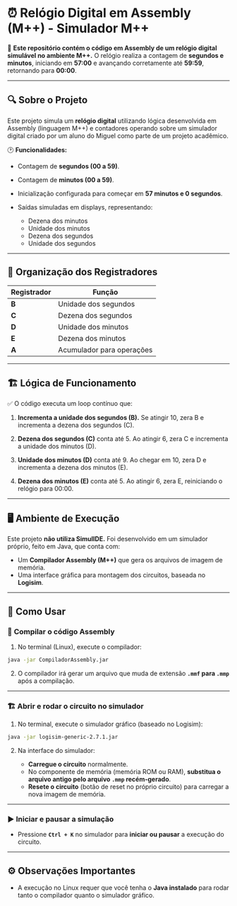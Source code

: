 # ⏰ Relógio Digital em Assembly (M++) - Simulador M++

📌 **Este repositório contém o código em Assembly de um relógio digital simulável no ambiente M++.**
O relógio realiza a contagem de **segundos e minutos**, iniciando em **57:00** e avançando corretamente até **59:59**, retornando para **00:00**.

---

## 🔍 Sobre o Projeto

Este projeto simula um **relógio digital** utilizando lógica desenvolvida em Assembly (linguagem M++) e contadores operando sobre um simulador digital criado por um aluno do Miguel como parte de um projeto acadêmico.

🕑 **Funcionalidades:**

* Contagem de **segundos (00 a 59)**.
* Contagem de **minutos (00 a 59)**.
* Inicialização configurada para começar em **57 minutos e 0 segundos**.
* Saídas simuladas em displays, representando:

  * Dezena dos minutos
  * Unidade dos minutos
  * Dezena dos segundos
  * Unidade dos segundos

---

## 📜 Organização dos Registradores

| Registrador | Função                    |
| ----------- | ------------------------- |
| **B**       | Unidade dos segundos      |
| **C**       | Dezena dos segundos       |
| **D**       | Unidade dos minutos       |
| **E**       | Dezena dos minutos        |
| **A**       | Acumulador para operações |

---

## 🏗️ Lógica de Funcionamento

✅ O código executa um loop contínuo que:

1. **Incrementa a unidade dos segundos (B).**
   Se atingir 10, zera B e incrementa a dezena dos segundos (C).

2. **Dezena dos segundos (C)** conta até 5.
   Ao atingir 6, zera C e incrementa a unidade dos minutos (D).

3. **Unidade dos minutos (D)** conta até 9.
   Ao chegar em 10, zera D e incrementa a dezena dos minutos (E).

4. **Dezena dos minutos (E)** conta até 5.
   Ao atingir 6, zera E, reiniciando o relógio para 00:00.

---

## 🖥️ Ambiente de Execução

Este projeto **não utiliza SimulIDE.** Foi desenvolvido em um simulador próprio, feito em Java, que conta com:

* Um **Compilador Assembly (M++)** que gera os arquivos de imagem de memória.
* Uma interface gráfica para montagem dos circuitos, baseada no **Logisim**.

---

## 🚀 Como Usar

### 🔧 **Compilar o código Assembly**

1. No terminal (Linux), execute o compilador:

```bash
java -jar CompiladorAssembly.jar
```

2. O compilador irá gerar um arquivo que muda de extensão **`.mmf` para `.mmp`** após a compilação.

---

### 🏗️ **Abrir e rodar o circuito no simulador**

1. No terminal, execute o simulador gráfico (baseado no Logisim):

```bash
java -jar logisim-generic-2.7.1.jar
```

2. Na interface do simulador:

   * **Carregue o circuito** normalmente.
   * No componente de memória (memória ROM ou RAM), **substitua o arquivo antigo pelo arquivo `.mmp` recém-gerado**.
   * **Resete o circuito** (botão de reset no próprio circuito) para carregar a nova imagem de memória.

---

### ▶️ **Iniciar e pausar a simulação**

* Pressione **`Ctrl + K`** no simulador para **iniciar ou pausar** a execução do circuito.

---

## ⚙️ Observações Importantes

* A execução no Linux requer que você tenha o **Java instalado** para rodar tanto o compilador quanto o simulador gráfico.

